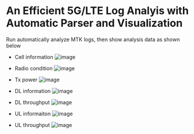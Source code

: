 # An Efficient 5G/LTE Log Analyis with Automatic Parser and Visualization

Run automatically analyze MTK logs, then show analysis data as shown below

- Cell information
![image](https://user-images.githubusercontent.com/77954837/115098539-8369d400-9f6b-11eb-90e7-23e1433b8be9.png)

- Radio condition
![image](https://user-images.githubusercontent.com/77954837/115098554-967ca400-9f6b-11eb-8a7b-424a60aed54e.png)

- Tx power
![image](https://user-images.githubusercontent.com/77954837/115098557-9ed4df00-9f6b-11eb-9153-b4df0dd26149.png)

- DL information
![image](https://user-images.githubusercontent.com/77954837/115098564-a5635680-9f6b-11eb-839f-33787c272378.png)

- DL throughput
![image](https://user-images.githubusercontent.com/77954837/115098570-b01deb80-9f6b-11eb-8b89-16c2789de405.png)

- UL informaiton
![image](https://user-images.githubusercontent.com/77954837/115098575-b6ac6300-9f6b-11eb-8f5e-05c0d666e67a.png)

- UL throughput
![image](https://user-images.githubusercontent.com/77954837/115098579-bca24400-9f6b-11eb-8af9-b690ff91c868.png)
